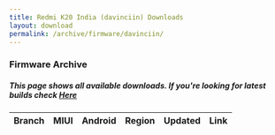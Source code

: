 ```yaml
---
title: Redmi K20 India (davinciin) Downloads
layout: download
permalink: /archive/firmware/davinciin/
---
```


### Firmware Archive
##### This page shows all available downloads. If you're looking for latest builds check [Here](/firmware/davinciin/)


<div class="table-responsive-md">
<table id="firmware" class="compact table table-striped table-hover table-sm">
    <thead class="thead-dark">
        <tr>
            <th>Branch</th>
            <th>MIUI</th>
            <th>Android</th>
            <th>Region</th>
            <th>Updated</th>
            <th>Link</th>
        </tr>
    </thead>
    <script>loadFirmwareDownloads('davinciin', 'full')</script>
</table>
</div>
